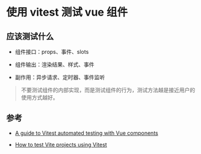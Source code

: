# 使用 vitest 测试 vue 组件

## 应该测试什么

* 组件接口：props、事件、slots

* 组件输出：渲染结果、样式、事件

* 副作用：异步请求、定时器、事件监听

> 不要测试组件的内部实现，而是测试组件的行为，测试方法越是接近用户的使用方式越好。

<!-- TODO -->

## 参考

* [A guide to Vitest automated testing with Vue components](https://blog.logrocket.com/guide-vitest-automated-testing-vue-components/)

* [How to test Vite projects using Vitest](https://www.youtube.com/watch?v=rBdGDiwVyes&t=666s)
